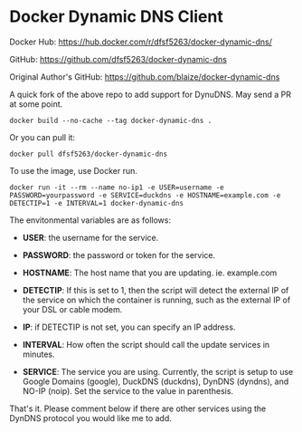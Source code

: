 Docker Dynamic DNS Client
=====

Docker Hub: https://hub.docker.com/r/dfsf5263/docker-dynamic-dns/

GitHub: https://github.com/dfsf5263/docker-dynamic-dns

Original Author's GitHub: https://github.com/blaize/docker-dynamic-dns

A quick fork of the above repo to add support for DynuDNS. May send a PR at some point.

```
docker build --no-cache --tag docker-dynamic-dns .
```

Or you can pull it:

```
docker pull dfsf5263/docker-dynamic-dns
```

To use the image, use Docker run.

```
docker run -it --rm --name no-ip1 -e USER=username -e PASSWORD=yourpassword -e SERVICE=duckdns -e HOSTNAME=example.com -e DETECTIP=1 -e INTERVAL=1 docker-dynamic-dns
```

The envitonmental variables are as follows:

* **USER**: the username for the service.

* **PASSWORD**: the password or token for the service.

* **HOSTNAME**: The host name that you are updating. ie. example.com

* **DETECTIP**: If this is set to 1, then the script will detect the external IP of the service on which the container is running, such as the external IP of your DSL or cable modem.

* **IP**: if DETECTIP is not set, you can specify an IP address.

* **INTERVAL**: How often the script should call the update services in minutes.

* **SERVICE**: The service you are using. Currently, the script is setup to use Google Domains (google), DuckDNS (duckdns), DynDNS (dyndns), and NO-IP (noip). Set the service to the value in parenthesis.

 That's it. Please comment below if there are other services using the DynDNS protocol you would like me to add.
